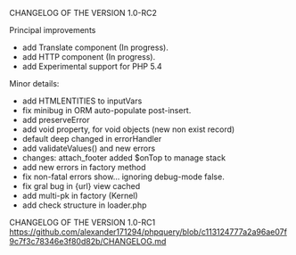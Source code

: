 CHANGELOG OF THE VERSION 1.0-RC2

Principal improvements
* add Translate component (In progress).
* add HTTP component (In progress).
* add Experimental support for PHP 5.4

Minor details:
* add HTMLENTITIES to inputVars
* fix minibug in ORM auto-populate post-insert.
* add preserveError
* add void property, for void objects (new non exist record)
* default deep changed in errorHandler
* add validateValues() and new errors
* changes: attach_footer added $onTop to manage stack
* add new errors in factory method
* fix non-fatal errors show... ignoring debug-mode false.
* fix gral bug in {url} view cached
* add multi-pk in factory (Kernel)
* add check structure in loader.php

CHANGELOG OF THE VERSION 1.0-RC1 https://github.com/alexander171294/phpquery/blob/c113124777a2a96ae07f9c7f3c78346e3f80d82b/CHANGELOG.md 